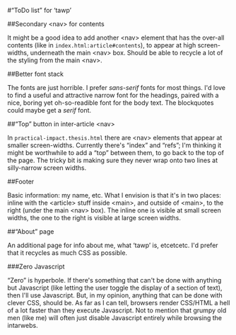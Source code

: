 #“ToDo list” for ‘tawp’

##Secondary &lt;nav&gt; for contents

It might be a good idea to add another &lt;nav&gt; element that has the over-all contents (like in `index.html:article#contents`), to appear at high screen-widths, underneath the main &lt;nav&gt; box.  Should be able to recycle a lot of the styling from the main &lt;nav&gt;.

##Better font stack

The fonts are just horrible.  I prefer *sans-serif* fonts for most things.  I'd love to find a useful and attractive narrow font for the headings, paired with a nice, boring yet oh-so-readible font for the body text.  The blockquotes could maybe get a *serif* font.

##“Top” button in inter-article &lt;nav&gt;

In `practical-impact.thesis.html` there are &lt;nav&gt; elements that appear at smaller screen-widths.  Currently there's “index” and “refs”; I'm thinking it might be worthwhile to add a “top” between them, to go back to the top of the page.  The tricky bit is making sure they never wrap onto two lines at silly-narrow screen widths.

##Footer

Basic information: my name, etc.  What I envision is that it's in two places: inline with the &lt;article&gt; stuff inside &lt;main&gt;, and outside of &lt;main&gt;, to the right (under the main &lt;nav&gt; box).  The inline one is visible at small screen widths, the one to the right is visible at large screen widths.

##“About” page

An additional page for info about me, what ‘tawp’ is, etcetcetc.  I'd prefer that it recycles as much CSS as possible.

###Zero Javascript

“Zero” is hyperbole.  If there's something that can't be done with anything but Javascript (like letting the user toggle the display of a section of text), then I'll use Javascript.  But, in my opinion, anything that can be done with clever CSS, should be.  As far as I can tell, browsers render CSS/HTML a hell of a lot faster than they execute Javascript.  Not to mention that grumpy old men (like me) will often just disable Javascript entirely while browsing the intarwebs.



